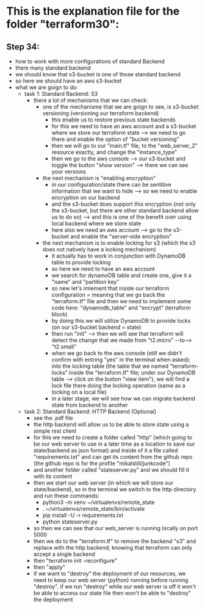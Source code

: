 # This is the explanation file for the folder "terraform30":


## Step 34:
- how to work with more configurations of standard Backend
- there many standard backend
- we should know that s3-bucket is one of those standard backend
- so here we should have an aws s3-bucket
- what we are goign to do:
    - task 1: Standard Backend: S3
        - there a lot of mechanisms that we can check:
            - one of the mechanisme that we are goign to see, is s3-bucket versioning (versioning our terraform backend)
                - this enable us to restore previous state backends
                - for this we need to have an aws account and a s3-bucket where we store our terraform state --> we need to go there and enable the option of "bucket versioning"
                - then we will go to our "main.tf" file, to the "web_server_2" resource exactly, and change the "instance_type"
                - then we go to the aws console --> our s3-bucket and toggle the button "show version" --> there we can see your versions
            - the next mechanism is "enabling encryption"
                - in our configuration/state there can be sentitive information that we want to hide --> so we need to enable encryption on our backend
                - and the s3-bucket does support this encryption (not only the s3-bucket, but there are other standard backend allow us to do so) --> and this is one of the benefit over using local backend where we store state
                - here also we need an aws account --> go to the s3-bucket and enable the "server-side encryption"
            - the next mechanism is to enable locking for s3 (which the s3 does not natively have a locking mechanism)
                - it actually has to work in conjunction with DynamoDB table to provide locking
                - so here we need to have an aws account
                - we search for dynamoDB table and create one, give it a "name" and "partition key"
                - so new let's imlement that inside our terraform configuration = meaning that we go back the "terraform.tf" file and then we need to implement some code here: "dynamodb_table" and "encrypt" (terraform block)
                - by doing this we will utilize DynamoDB to provide locks (on our s3-bucket backend = state)
                - then run "init" --> then we will see that terraform will detect the change that we made from "t2.micro" --to--> "t2.small"
                - when we go back to the aws console (still we didn't confirm with entring "yes" in the terminal when asked); into the locking table (the table that we named "terraform-locks" inside the "terraform.tf" file; under our DynamoDB table --> click on the button "view item"), we will find a lock file there doing the locking operation (same as a locking on a local file)
                - in a later stage, we will see how we can migrate backend state from backend to another
    - task 2: Standard Backend: HTTP Backend (Optional)
        - see the .pdf file
        - the http backend will allow us to be able to store state using a simple rest client
        - for this we need to create a folder called "http" (which going to be our web server to use in a later time as a location to save our state/backend as json format) and inside of it a file called "requirements.txt" and can get its content from the github repo (the github repo is for the profile "mikalstill/junkcode")
        - and another folder called "stateserver.py" and we should fill it with its content
        - then we start our web server (in which we will store our state/backend), so in the terminal we switch to the http directory and run these commands:
            - python3 -m venv ~/virtualenvs/remote_state
            - . ~/virtualenvs/remote_state/bin/activate
            - pip install -U -r requirements.txt
            - python stateserver.py
        - so then we can see that our web_server is running locally on port 5000
        - then we do to the "terraform.tf" to remove the backend "s3" and replace with the http backend; knowing that terraform can only accept a single backend
        - then "terraform init -reconfigure"
        - then "apply"
        - if we want to "destroy" the deployment of our resources, we need to keep our web server (python) running before running "destroy". if we run "destroy" while our web server is off it won't be able to access our state file then won't be able to "destroy" the deployment